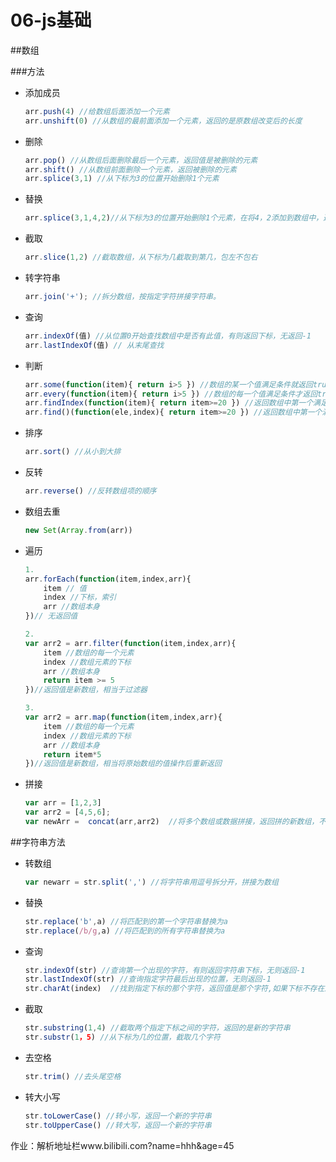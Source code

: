 # 06-js基础



##数组

###方法

+ 添加成员

  ```js
  arr.push(4) //给数组后面添加一个元素
  arr.unshift(0) //从数组的最前面添加一个元素，返回的是原数组改变后的长度
  ```

+ 删除

  ```js
  arr.pop() //从数组后面删除最后一个元素，返回值是被删除的元素 
  arr.shift() //从数组前面删除一个元素，返回被删除的元素
  arr.splice(3,1) //从下标为3的位置开始删除1个元素
  ```

+ 替换

  ```js
  arr.splice(3,1,4,2)//从下标为3的位置开始删除1个元素，在将4，2添加到数组中，返回值是数组，被删除的所有元素
  ```

+ 截取

  ```js
  arr.slice(1,2) //截取数组，从下标为几截取到第几，包左不包右
  ```

  

+ 转字符串

  ```js
  arr.join('+'); //拆分数组，按指定字符拼接字符串。
  ```

+ 查询

  ```js
  arr.indexOf(值) //从位置0开始查找数组中是否有此值，有则返回下标，无返回-1
  arr.lastIndexOf(值) // 从末尾查找
  ```

+ 判断

  ```js
  arr.some(function(item){ return i>5 }) //数组的某一个值满足条件就返回true
  arr.every(function(item){ return i>5 }) //数组的每一个值满足条件才返回true
  arr.findIndex(function(item){ return item>=20 }) //返回数组中第一个满足条件的元素的索引
  arr.find()(function(ele,index){ return item>=20 }) //返回数组中第一个满足条件的元素的值
  ```

+ 排序

  ```js
  arr.sort() //从小到大排
  ```

+ 反转

  ```js
  arr.reverse() //反转数组项的顺序
  ```

+ 数组去重

  ````js
  new Set(Array.from(arr))
  ````

+ 遍历

  ```js
  1.
  arr.forEach(function(item,index,arr){
      item // 值
      index //下标，索引
      arr //数组本身
  })// 无返回值
  
  2.
  var arr2 = arr.filter(function(item,index,arr){
      item //数组的每一个元素
      index //数组元素的下标
      arr //数组本身
      return item >= 5
  })//返回值是新数组，相当于过滤器
  
  3.
  var arr2 = arr.map(function(item,index,arr){
      item //数组的每一个元素
      index //数组元素的下标
      arr //数组本身
      return item*5
  })//返回值是新数组，相当将原始数组的值操作后重新返回
  ```

+ 拼接

  ```js
  var arr = [1,2,3]
  var arr2 = [4,5,6];
  var newArr =  concat(arr,arr2)  //将多个数组或数据拼接，返回拼的新数组，不改变原数组
  ```

  







##字符串方法

+ 转数组

  ```js
  var newarr = str.split(',') //将字符串用逗号拆分开，拼接为数组
  ```

+ 替换

  ```js
  str.replace('b',a) //将匹配到的第一个字符串替换为a
  str.replace(/b/g,a) //将匹配到的所有字符串替换为a
  ```

+ 查询

  ```js
  str.indexOf(str) //查询第一个出现的字符，有则返回字符串下标，无则返回-1
  str.lastIndexOf(str) //查询指定字符最后出现的位置，无则返回-1
  str.charAt(index)  //找到指定下标的那个字符，返回值是那个字符,如果下标不存在返回空字符串
  ```

+ 截取

  ```js
  str.substring(1,4) //截取两个指定下标之间的字符，返回的是新的字符串
  str.substr(1，5) //从下标为几的位置，截取几个字符
  ```

+ 去空格

  ```js
  str.trim() //去头尾空格
  ```

+ 转大小写

  ```js
  str.toLowerCase() //转小写，返回一个新的字符串
  str.toUpperCase() //转大写，返回一个新的字符串
  ```

  

作业：解析地址栏www.bilibili.com?name=hhh&age=45